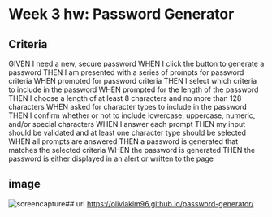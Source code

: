 # Week 3 hw: Password Generator 
## Criteria
GIVEN I need a new, secure password
WHEN I click the button to generate a password
THEN I am presented with a series of prompts for password criteria
WHEN prompted for password criteria
THEN I select which criteria to include in the password
WHEN prompted for the length of the password
THEN I choose a length of at least 8 characters and no more than 128 characters
WHEN asked for character types to include in the password
THEN I confirm whether or not to include lowercase, uppercase, numeric, and/or special characters
WHEN I answer each prompt
THEN my input should be validated and at least one character type should be selected
WHEN all prompts are answered
THEN a password is generated that matches the selected criteria
WHEN the password is generated
THEN the password is either displayed in an alert or written to the page 
## image
![screencapture](https://user-images.githubusercontent.com/95258502/153728732-67e2c038-67f2-4c9d-83d3-75347512000e.png)## url
https://oliviakim96.github.io/password-generator/

